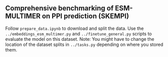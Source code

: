 ## Comprehensive benchmarking of ESM-MULTIMER on PPI prediction (SKEMPI)

Follow `prepare_data.ipynb` to download and split the data. Use the `../embeddings_esm_multimer.py` and `../finetune_general.py` scripts to evaluate the model on this dataset. Note: You might have to change the location of the dataset splits in `../tasks.py` depending on where you stored them. 